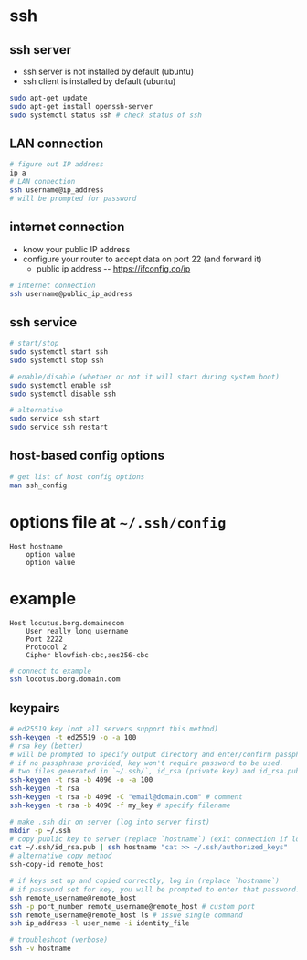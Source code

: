 # ssh

## ssh server

- ssh server is not installed by default (ubuntu)
- ssh client is installed by default (ubuntu)

```bash
sudo apt-get update
sudo apt-get install openssh-server
sudo systemctl status ssh # check status of ssh
```

## LAN connection

```bash
# figure out IP address
ip a
# LAN connection
ssh username@ip_address
# will be prompted for password
```

## internet connection

- know your public IP address
- configure your router to accept data on port 22 (and forward it)
  - public ip address -- https://ifconfig.co/ip

```bash
# internet connection
ssh username@public_ip_address
```

## ssh service

```bash
# start/stop
sudo systemctl start ssh
sudo systemctl stop ssh

# enable/disable (whether or not it will start during system boot)
sudo systemctl enable ssh
sudo systemctl disable ssh

# alternative
sudo service ssh start
sudo service ssh restart
```

## host-based config options

```bash
# get list of host config options
man ssh_config
```

# options file at `~/.ssh/config`

```
Host hostname
    option value
    option value
```

# example

```
Host locutus.borg.domainecom
    User really_long_username
    Port 2222
    Protocol 2
    Cipher blowfish-cbc,aes256-cbc
```

```bash
# connect to example
ssh locotus.borg.domain.com
```

## keypairs

```bash
# ed25519 key (not all servers support this method)
ssh-keygen -t ed25519 -o -a 100
# rsa key (better) 
# will be prompted to specify output directory and enter/confirm passphrase
# if no passphrase provided, key won't require password to be used.
# two files generated in `~/.ssh/`, id_rsa (private key) and id_rsa.pub (public key)
ssh-keygen -t rsa -b 4096 -o -a 100
ssh-keygen -t rsa
ssh-keygen -t rsa -b 4096 -C "email@domain.com" # comment
ssh-keygen -t rsa -b 4096 -f my_key # specify filename

# make .ssh dir on server (log into server first)
mkdir -p ~/.ssh
# copy public key to server (replace `hostname`) (exit connection if logged in to server)
cat ~/.ssh/id_rsa.pub | ssh hostname "cat >> ~/.ssh/authorized_keys"
# alternative copy method
ssh-copy-id remote_host

# if keys set up and copied correctly, log in (replace `hostname`)
# if password set for key, you will be prompted to enter that password.
ssh remote_username@remote_host
ssh -p port_number remote_username@remote_host # custom port
ssh remote_username@remote_host ls # issue single command
ssh ip_address -l user_name -i identity_file

# troubleshoot (verbose)
ssh -v hostname
```

